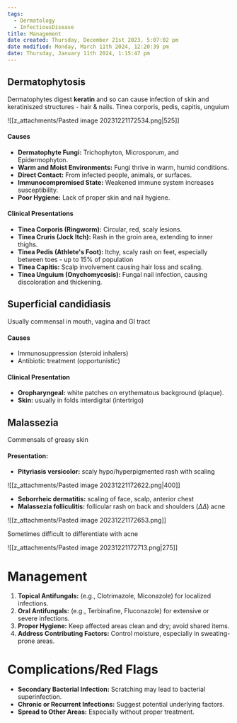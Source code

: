 ```yaml
---
tags:
  - Dermatology
  - InfectiousDisease
title: Management
date created: Thursday, December 21st 2023, 5:07:02 pm
date modified: Monday, March 11th 2024, 12:20:39 pm
date: Thursday, January 11th 2024, 1:15:47 pm
---
```

## Dermatophytosis

Dermatophytes digest **keratin** and so can cause infection of skin and keratiniszed structures - hair & nails. Tinea corporis, pedis, capitis, unguium

![[z_attachments/Pasted image 20231221172534.png|525]]

#### Causes

- **Dermatophyte Fungi:** Trichophyton, Microsporum, and Epidermophyton.
- **Warm and Moist Environments:** Fungi thrive in warm, humid conditions.
- **Direct Contact:** From infected people, animals, or surfaces.
- **Immunocompromised State:** Weakened immune system increases susceptibility.
- **Poor Hygiene:** Lack of proper skin and nail hygiene.

#### Clinical Presentations

- **Tinea Corporis (Ringworm):** Circular, red, scaly lesions.
- **Tinea Cruris (Jock Itch):** Rash in the groin area, extending to inner thighs.
- **Tinea Pedis (Athlete's Foot):** Itchy, scaly rash on feet, especially between toes - up to 15% of population
- **Tinea Capitis:** Scalp involvement causing hair loss and scaling.
- **Tinea Unguium (Onychomycosis):** Fungal nail infection, causing discoloration and thickening.

## Superficial candidiasis

Usually commensal in mouth, vagina and GI tract

#### Causes 

- Immunosuppression (steroid inhalers)
- Antibiotic treatment (opportunistic)

#### Clinical Presentation

- **Oropharyngeal:** white patches on erythematous background (plaque).
- **Skin:** usually in folds interdigital (intertrigo)

## Malassezia

Commensals of greasy skin

#### Presentation:

- **Pityriasis versicolor:** scaly hypo/hyperpigmented rash with scaling

![[z_attachments/Pasted image 20231221172622.png|400]]

- **Seborrheic dermatitis:** scaling of face, scalp, anterior chest
- **Malassezia folliculitis:** follicular rash on back and shoulders ($\Delta \Delta$) acne

![[z_attachments/Pasted image 20231221172653.png]]

Sometimes difficult to differentiate with acne

![[z_attachments/Pasted image 20231221172713.png|275]]


# Management

1. **Topical Antifungals:** (e.g., Clotrimazole, Miconazole) for localized infections.
2. **Oral Antifungals:** (e.g., Terbinafine, Fluconazole) for extensive or severe infections.
3. **Proper Hygiene:** Keep affected areas clean and dry; avoid shared items.
4. **Address Contributing Factors:** Control moisture, especially in sweating-prone areas.

# Complications/Red Flags

- **Secondary Bacterial Infection:** Scratching may lead to bacterial superinfection.
- **Chronic or Recurrent Infections:** Suggest potential underlying factors.
- **Spread to Other Areas:** Especially without proper treatment.